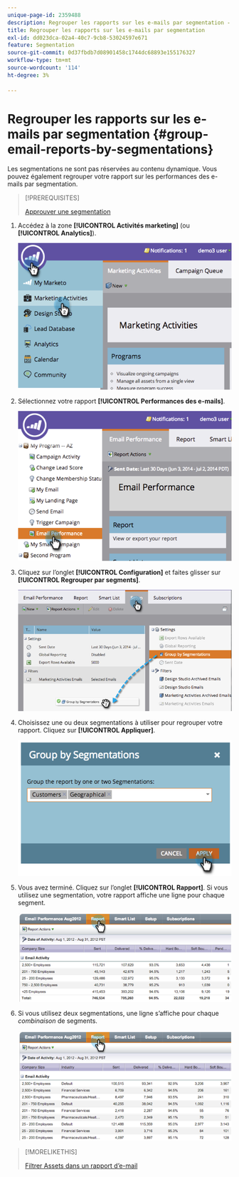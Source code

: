 ```yaml
---
unique-page-id: 2359488
description: Regrouper les rapports sur les e-mails par segmentation - Documents Marketo - Documentation du produit
title: Regrouper les rapports sur les e-mails par segmentation
exl-id: dd023dca-02a4-40c7-9cb8-53024597e671
feature: Segmentation
source-git-commit: 0d37fbdb7d08901458c1744dc68893e155176327
workflow-type: tm+mt
source-wordcount: '114'
ht-degree: 3%

---
```


# Regrouper les rapports sur les e-mails par segmentation {#group-email-reports-by-segmentations}

Les segmentations ne sont pas réservées au contenu dynamique. Vous pouvez également regrouper votre rapport sur les performances des e-mails par segmentation.

>[!PREREQUISITES]
>
>[Approuver une segmentation](/help/marketo/product-docs/personalization/segmentation-and-snippets/segmentation/approve-a-segmentation.md)

1. Accédez à la zone **[!UICONTROL Activités marketing]** (ou **[!UICONTROL Analytics]**).

   ![](assets/image2014-9-16-9-3a15-3a58.png)

1. Sélectionnez votre rapport **[!UICONTROL Performances des e-mails]**.

   ![](assets/image2014-9-16-9-3a16-3a6.png)

1. Cliquez sur l’onglet **[!UICONTROL Configuration]** et faites glisser sur **[!UICONTROL Regrouper par segments]**.

   ![](assets/image2014-9-16-9-3a16-3a59.png)

1. Choisissez une ou deux segmentations à utiliser pour regrouper votre rapport. Cliquez sur **[!UICONTROL Appliquer]**.

   ![](assets/image2014-9-16-9-3a17-3a9.png)

1. Vous avez terminé. Cliquez sur l’onglet **[!UICONTROL Rapport]**. Si vous utilisez une segmentation, votre rapport affiche une ligne pour chaque segment.

   ![](assets/image2014-9-16-9-3a17-3a17.png)

1. Si vous utilisez deux segmentations, une ligne s’affiche pour chaque _combinaison_ de segments.

   ![](assets/image2014-9-16-9-3a17-3a26.png)

>[!MORELIKETHIS]
>
>[Filtrer Assets dans un rapport d’e-mail](/help/marketo/product-docs/reporting/basic-reporting/report-activity/filter-assets-in-an-email-report.md)

